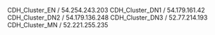 CDH_Cluster_EN / 54.254.243.203
CDH_Cluster_DN1 / 54.179.161.42
CDH_Cluster_DN2 / 54.179.136.248
CDH_Cluster_DN3 / 52.77.214.193
CDH_Cluster_MN / 52.221.255.235
